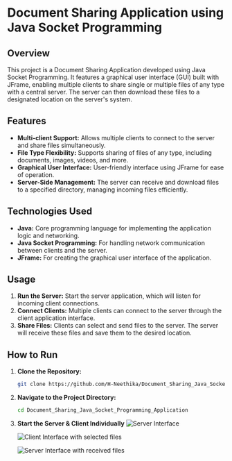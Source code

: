 # Document Sharing Application using Java Socket Programming

## Overview
This project is a Document Sharing Application developed using Java Socket Programming. It features a graphical user interface (GUI) built with JFrame, enabling multiple clients to share single or multiple files of any type with a central server. The server can then download these files to a designated location on the server's system.

## Features
- **Multi-client Support:** Allows multiple clients to connect to the server and share files simultaneously.
- **File Type Flexibility:** Supports sharing of files of any type, including documents, images, videos, and more.
- **Graphical User Interface:** User-friendly interface using JFrame for ease of operation.
- **Server-Side Management:** The server can receive and download files to a specified directory, managing incoming files efficiently.

## Technologies Used
- **Java:** Core programming language for implementing the application logic and networking.
- **Java Socket Programming:** For handling network communication between clients and the server.
- **JFrame:** For creating the graphical user interface of the application.

## Usage
1. **Run the Server:** Start the server application, which will listen for incoming client connections.
2. **Connect Clients:** Multiple clients can connect to the server through the client application interface.
3. **Share Files:** Clients can select and send files to the server. The server will receive these files and save them to the desired location.

## How to Run
1. **Clone the Repository:**
   ```bash
   git clone https://github.com/H-Neethika/Document_Sharing_Java_Socket_Programming_Application.git

2. **Navigate to the Project Directory:**
   ```bash
   cd Document_Sharing_Java_Socket_Programming_Application

3. **Start the Server & Client Individually**
   ![Server Interface](Server.png)

   ![Client Interface with selected files](client.png)

   ![Server Interface with received files](server_received_files.png)
   
